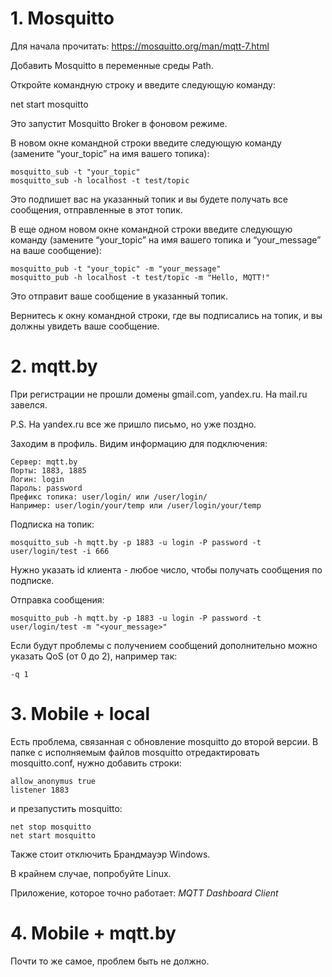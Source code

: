 # 1. Mosquitto

Для начала прочитать: https://mosquitto.org/man/mqtt-7.html

Добавить Mosquitto в переменные среды Path.

Откройте командную строку и введите следующую команду:

net start mosquitto

Это запустит Mosquitto Broker в фоновом режиме.

В новом окне командной строки введите следующую команду (замените “your_topic” на имя вашего топика):
```
mosquitto_sub -t "your_topic"
mosquitto_sub -h localhost -t test/topic
```

Это подпишет вас на указанный топик и вы будете получать все сообщения, отправленные в этот топик.

В еще одном новом окне командной строки введите следующую команду (замените “your_topic” на имя вашего топика и “your_message” на ваше сообщение):
```
mosquitto_pub -t "your_topic" -m "your_message"
mosquitto_pub -h localhost -t test/topic -m "Hello, MQTT!"
```

Это отправит ваше сообщение в указанный топик.

Вернитесь к окну командной строки, где вы подписались на топик, и вы должны увидеть ваше сообщение.

# 2. mqtt.by

При регистрации не прошли домены gmail.com, yandex.ru. На mail.ru завелся.

P.S. На yandex.ru все же пришло письмо, но уже поздно.

Заходим в профиль. Видим информацию для подключения:
```
Сервер: mqtt.by
Порты: 1883, 1885
Логин: login
Пароль: password
Префикс топика: user/login/ или /user/login/
Например: user/login/your/temp или /user/login/your/temp
```

Подписка на топик:
```
mosquitto_sub -h mqtt.by -p 1883 -u login -P password -t user/login/test -i 666
```

Нужно указать id клиента - любое число, чтобы получать сообщения по подписке.

Отправка сообщения:
```
mosquitto_pub -h mqtt.by -p 1883 -u login -P password -t user/login/test -m "<your_message>"
```

Если будут проблемы с получением сообщений дополнительно можно указать QoS (от 0 до 2), например так:
```
-q 1
```

# 3. Mobile + local

Есть проблема, связанная с обновление mosquitto до второй версии.
В папке с исполняемым файлов mosquitto отредактировать mosquitto.conf, нужно добавить строки:
```
allow_anonymus true
listener 1883
```
и презапустить mosquitto:
```
net stop mosquitto
net start mosquitto
```

Также стоит отключить Брандмауэр Windows.

В крайнем случае, попробуйте Linux.

Приложение, которое точно работает: *MQTT Dashboard Client*

# 4. Mobile + mqtt.by

Почти то же самое, проблем быть не должно.